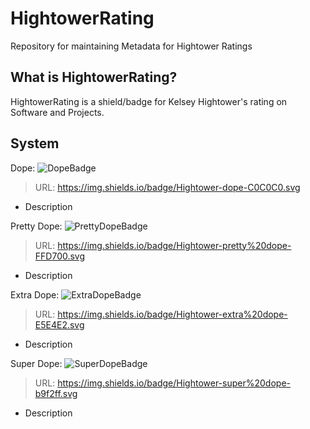 # HightowerRating
Repository for maintaining Metadata for Hightower Ratings

## What is HightowerRating?

HightowerRating is a shield/badge for Kelsey Hightower's rating on Software and Projects.

## System

Dope: ![DopeBadge](https://img.shields.io/badge/Hightower-dope-C0C0C0.svg)

> URL: https://img.shields.io/badge/Hightower-dope-C0C0C0.svg

- Description

Pretty Dope: ![PrettyDopeBadge](https://img.shields.io/badge/Hightower-pretty%20dope-FFD700.svg)

> URL: https://img.shields.io/badge/Hightower-pretty%20dope-FFD700.svg

- Description

Extra Dope: ![ExtraDopeBadge](https://img.shields.io/badge/Hightower-extra%20dope-E5E4E2.svg)

> URL: https://img.shields.io/badge/Hightower-extra%20dope-E5E4E2.svg

- Description

Super Dope: ![SuperDopeBadge](https://img.shields.io/badge/Hightower-super%20dope-b9f2ff.svg)

> URL: https://img.shields.io/badge/Hightower-super%20dope-b9f2ff.svg

- Description
